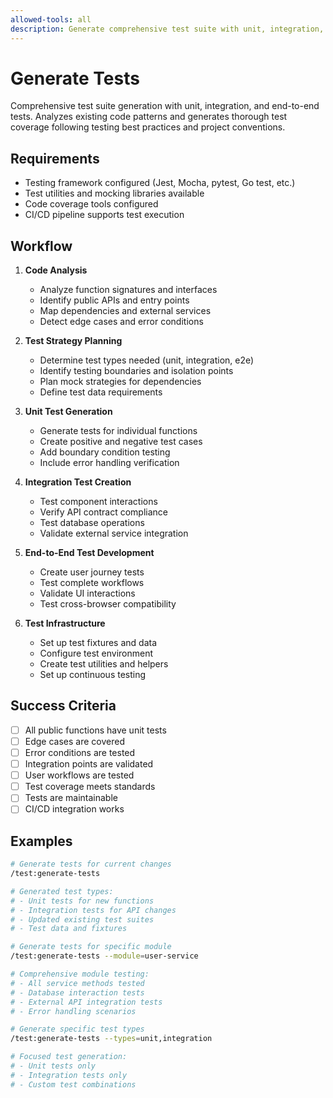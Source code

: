 ```yaml
---
allowed-tools: all
description: Generate comprehensive test suite with unit, integration, and end-to-end tests following testing best practices
---
```


# Generate Tests

Comprehensive test suite generation with unit, integration, and end-to-end tests. Analyzes existing code patterns and generates thorough test coverage following testing best practices and project conventions.

## Requirements

- Testing framework configured (Jest, Mocha, pytest, Go test, etc.)
- Test utilities and mocking libraries available
- Code coverage tools configured
- CI/CD pipeline supports test execution

## Workflow

1. **Code Analysis**
   - Analyze function signatures and interfaces
   - Identify public APIs and entry points
   - Map dependencies and external services
   - Detect edge cases and error conditions

2. **Test Strategy Planning**
   - Determine test types needed (unit, integration, e2e)
   - Identify testing boundaries and isolation points
   - Plan mock strategies for dependencies
   - Define test data requirements

3. **Unit Test Generation**
   - Generate tests for individual functions
   - Create positive and negative test cases
   - Add boundary condition testing
   - Include error handling verification

4. **Integration Test Creation**
   - Test component interactions
   - Verify API contract compliance
   - Test database operations
   - Validate external service integration

5. **End-to-End Test Development**
   - Create user journey tests
   - Test complete workflows
   - Validate UI interactions
   - Test cross-browser compatibility

6. **Test Infrastructure**
   - Set up test fixtures and data
   - Configure test environment
   - Create test utilities and helpers
   - Set up continuous testing

## Success Criteria

- [ ] All public functions have unit tests
- [ ] Edge cases are covered
- [ ] Error conditions are tested
- [ ] Integration points are validated
- [ ] User workflows are tested
- [ ] Test coverage meets standards
- [ ] Tests are maintainable
- [ ] CI/CD integration works

## Examples

```bash
# Generate tests for current changes
/test:generate-tests

# Generated test types:
# - Unit tests for new functions
# - Integration tests for API changes
# - Updated existing test suites
# - Test data and fixtures
```

```bash
# Generate tests for specific module
/test:generate-tests --module=user-service

# Comprehensive module testing:
# - All service methods tested
# - Database interaction tests
# - External API integration tests
# - Error handling scenarios
```

```bash
# Generate specific test types
/test:generate-tests --types=unit,integration

# Focused test generation:
# - Unit tests only
# - Integration tests only
# - Custom test combinations
```
